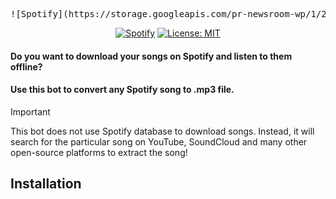 <div align="center">
<pre>
![Spotify](https://storage.googleapis.com/pr-newsroom-wp/1/2022/03/Spotify_Logo_RGB_White-1.png)
</pre>

[![Spotify](https://img.shields.io/badge/spotify-1ED760?logo=spotify&logoColor=white)](https://developer.spotify.com/documentation/web-api)
[![License: MIT](https://img.shields.io/badge/License-MIT-yellow.svg)](https://opensource.org/licenses/MIT)

</div>

#### Do you want to download your songs on Spotify and listen to them offline?
#### Use this bot to convert any Spotify song to .mp3 file. 
> [!Important]
> This bot does not use Spotify database to download songs. Instead, it will search for the particular song on YouTube, SoundCloud and many other open-source platforms to extract the song!

## Installation
